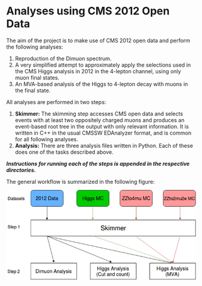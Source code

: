 # Analyses using CMS 2012 Open Data

The aim of the project is to make use of CMS 2012 open data and perform the following analyses:
1. Reproduction of the Dimuon spectrum.
2. A very simplified attempt to approximately apply the selections used in the CMS Higgs analysis in 2012 in the 4-lepton channel, using only muon final states.
3. An MVA-based analysis of the Higgs to 4-lepton decay with muons in the final state.

All analyses are performed in two steps:
1. **Skimmer:** The skimming step accesses CMS open data and selects events with at least two oppositely charged muons and produces an event-based root tree in the output with only relevant information. It is written in C++ in the usual CMSSW EDAnalyzer format, and is common for all following analyses.
2. **Analysis:** There are three analysis files written in Python. Each of these does one of the tasks described above.

***Instructions for running each of the steps is appended in the respective directories.***

The general workflow is summarized in the following figure:

![alt text](https://raw.githubusercontent.com/mondalspandan/CMS-2012-Open-Data/master/workflow.png)